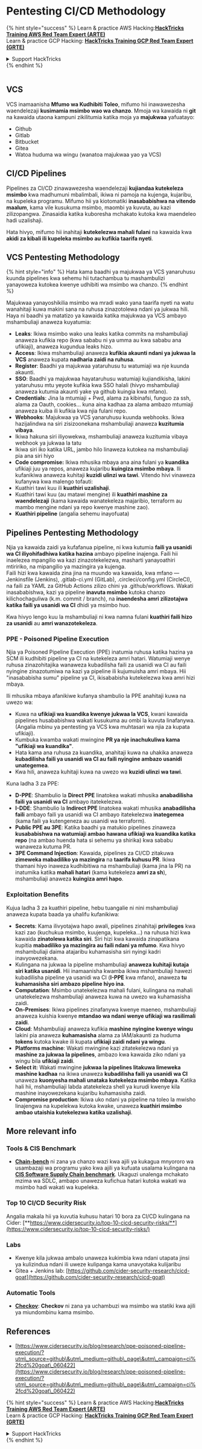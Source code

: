 # Pentesting CI/CD Methodology

{% hint style="success" %}
Learn & practice AWS Hacking:<img src="../.gitbook/assets/image (1) (1).png" alt="" data-size="line">[**HackTricks Training AWS Red Team Expert (ARTE)**](https://training.hacktricks.xyz/courses/arte)<img src="../.gitbook/assets/image (1) (1).png" alt="" data-size="line">\
Learn & practice GCP Hacking: <img src="../.gitbook/assets/image (2).png" alt="" data-size="line">[**HackTricks Training GCP Red Team Expert (GRTE)**<img src="../.gitbook/assets/image (2).png" alt="" data-size="line">](https://training.hacktricks.xyz/courses/grte)

<details>

<summary>Support HackTricks</summary>

* Check the [**subscription plans**](https://github.com/sponsors/carlospolop)!
* **Join the** 💬 [**Discord group**](https://discord.gg/hRep4RUj7f) or the [**telegram group**](https://t.me/peass) or **follow** us on **Twitter** 🐦 [**@hacktricks\_live**](https://twitter.com/hacktricks\_live)**.**
* **Share hacking tricks by submitting PRs to the** [**HackTricks**](https://github.com/carlospolop/hacktricks) and [**HackTricks Cloud**](https://github.com/carlospolop/hacktricks-cloud) github repos.

</details>
{% endhint %}

<figure><img src="../.gitbook/assets/CLOUD-logo-letters.svg" alt=""><figcaption></figcaption></figure>

## VCS

VCS inamaanisha **Mfumo wa Kudhibiti Toleo**, mifumo hii inawawezesha waendelezaji **kusimamia msimbo wao wa chanzo**. Mmoja wa kawaida ni **git** na kawaida utaona kampuni zikilitumia katika moja ya **majukwaa** yafuatayo:

* Github
* Gitlab
* Bitbucket
* Gitea
* Watoa huduma wa wingu (wanatoa majukwaa yao ya VCS)

## CI/CD Pipelines

Pipelines za CI/CD zinawawezesha waendelezaji **kujiandaa kutekeleza msimbo** kwa madhumuni mbalimbali, ikiwa ni pamoja na kujenga, kujaribu, na kupeleka programu. Mifumo hii ya kiotomatiki **inasababishwa na vitendo maalum**, kama vile kusukuma msimbo, maombi ya kuvuta, au kazi zilizopangwa. Zinasaidia katika kuboresha mchakato kutoka kwa maendeleo hadi uzalishaji.

Hata hivyo, mifumo hii inahitaji **kutekelezwa mahali fulani** na kawaida kwa **akidi za kibali ili kupeleka msimbo au kufikia taarifa nyeti**.

## VCS Pentesting Methodology

{% hint style="info" %}
Hata kama baadhi ya majukwaa ya VCS yanaruhusu kuunda pipelines kwa sehemu hii tutachambua tu mashambulizi yanayoweza kutokea kwenye udhibiti wa msimbo wa chanzo.
{% endhint %}

Majukwaa yanayoshikilia msimbo wa mradi wako yana taarifa nyeti na watu wanahitaji kuwa makini sana na ruhusa zinazotolewa ndani ya jukwaa hili. Haya ni baadhi ya matatizo ya kawaida katika majukwaa ya VCS ambayo mshambuliaji anaweza kuyatumia:

* **Leaks**: Ikiwa msimbo wako una leaks katika commits na mshambuliaji anaweza kufikia repo (kwa sababu ni ya umma au kwa sababu ana ufikiaji), anaweza kugundua leaks hizo.
* **Access**: Ikiwa mshambuliaji anaweza **kufikia akaunti ndani ya jukwaa la VCS** anaweza kupata **nadharia zaidi na ruhusa**.
* **Register**: Baadhi ya majukwaa yataruhusu tu watumiaji wa nje kuunda akaunti.
* **SSO**: Baadhi ya majukwaa hayataruhusu watumiaji kujiandikisha, lakini yataruhusu mtu yeyote kufikia kwa SSO halali (hivyo mshambuliaji anaweza kutumia akaunti yake ya github kuingia kwa mfano).
* **Credentials**: Jina la mtumiaji + Pwd, alama za kibinafsi, funguo za ssh, alama za Oauth, cookies... kuna aina kadhaa za alama ambazo mtumiaji anaweza kuiba ili kufikia kwa njia fulani repo.
* **Webhooks**: Majukwaa ya VCS yanaruhusu kuunda webhooks. Ikiwa hazijalindwa na siri zisizoonekana mshambuliaji anaweza **kuzitumia vibaya**.
* Ikiwa hakuna siri iliyowekwa, mshambuliaji anaweza kuzitumia vibaya webhook ya jukwaa la tatu
* Ikiwa siri iko katika URL, jambo hilo linaweza kutokea na mshambuliaji pia ana siri hiyo
* **Code compromise:** Ikiwa mhusika mbaya ana aina fulani ya **kuandika** ufikiaji juu ya repos, anaweza kujaribu **kuingiza msimbo mbaya**. Ili kufanikiwa anaweza kuhitaji **kuzidi ulinzi wa tawi**. Vitendo hivi vinaweza kufanywa kwa malengo tofauti:
* Kuathiri tawi kuu ili **kuathiri uzalishaji**.
* Kuathiri tawi kuu (au matawi mengine) ili **kuathiri mashine za waendelezaji** (kama kawaida wanatekeleza majaribio, terraform au mambo mengine ndani ya repo kwenye mashine zao).
* **Kuathiri pipeline** (angalia sehemu inayofuata)

## Pipelines Pentesting Methodology

Njia ya kawaida zaidi ya kufafanua pipeline, ni kwa kutumia **faili ya usanidi wa CI iliyohifadhiwa katika hazina** ambayo pipeline inajenga. Faili hii inaelezea mpangilio wa kazi zinazotekelezwa, masharti yanayoathiri mtiririko, na mipangilio ya mazingira ya kujenga.\
Faili hizi kwa kawaida zina jina na muundo wa kawaida, kwa mfano — Jenkinsfile (Jenkins), .gitlab-ci.yml (GitLab), .circleci/config.yml (CircleCI), na faili za YAML za GitHub Actions zilizo chini ya .github/workflows. Wakati inasababishwa, kazi ya pipeline **inavuta msimbo** kutoka chanzo kilichochaguliwa (k.m. commit / branch), na **inaendesha amri zilizotajwa katika faili ya usanidi wa CI** dhidi ya msimbo huo.

Kwa hivyo lengo kuu la mshambuliaji ni kwa namna fulani **kuathiri faili hizo za usanidi** au **amri wanazotekeleza**.

### PPE - Poisoned Pipeline Execution

Njia ya Poisoned Pipeline Execution (PPE) inatumia ruhusa katika hazina ya SCM ili kudhibiti pipeline ya CI na kutekeleza amri hatari. Watumiaji wenye ruhusa zinazohitajika wanaweza kubadilisha faili za usanidi wa CI au faili nyingine zinazotumiwa na kazi ya pipeline ili kujumuisha amri mbaya. Hii "inasababisha sumu" pipeline ya CI, ikisababisha kutekelezwa kwa amri hizi mbaya.

Ili mhusika mbaya afanikiwe kufanya shambulio la PPE anahitaji kuwa na uwezo wa:

* Kuwa na **ufikiaji wa kuandika kwenye jukwaa la VCS**, kwani kawaida pipelines husababishwa wakati kusukuma au ombi la kuvuta linafanywa. (Angalia mbinu ya pentesting ya VCS kwa muhtasari wa njia za kupata ufikiaji).
* Kumbuka kwamba wakati mwingine **PR ya nje inachukuliwa kama "ufikiaji wa kuandika"**.
* Hata kama ana ruhusa za kuandika, anahitaji kuwa na uhakika anaweza **kubadilisha faili ya usanidi wa CI au faili nyingine ambazo usanidi unategemea**.
* Kwa hili, anaweza kuhitaji kuwa na uwezo wa **kuzidi ulinzi wa tawi**.

Kuna ladha 3 za PPE:

* **D-PPE**: Shambulio la **Direct PPE** linatokea wakati mhusika **anabadilisha faili ya usanidi wa CI** ambayo itatekelezwa.
* **I-DDE**: Shambulio la **Indirect PPE** linatokea wakati mhusika **anabadilisha** **faili** ambayo faili ya usanidi wa CI ambayo itatekelezwa **inategemea** (kama faili ya kutengeneza au usanidi wa terraform).
* **Public PPE au 3PE**: Katika baadhi ya matukio pipelines zinaweza **kusababishwa na watumiaji ambao hawana ufikiaji wa kuandika katika repo** (na ambao huenda hata si sehemu ya shirika) kwa sababu wanaweza kutuma PR.
* **3PE Command Injection**: Kawaida, pipelines za CI/CD zitakuwa **zimeweka mabadiliko ya mazingira** na **taarifa kuhusu PR**. Ikiwa thamani hiyo inaweza kudhibitiwa na mshambuliaji (kama jina la PR) na inatumika katika **mahali hatari** (kama kutekeleza **amri za sh**), mshambuliaji anaweza **kuingiza amri hapo**.

### Exploitation Benefits

Kujua ladha 3 za kuathiri pipeline, hebu tuangalie ni nini mshambuliaji anaweza kupata baada ya uhalifu kufanikiwa:

* **Secrets**: Kama ilivyotajwa hapo awali, pipelines zinahitaji **privileges** kwa kazi zao (kuchukua msimbo, kuujenga, kupeleka...) na ruhusa hizi kwa kawaida **zinatolewa katika siri**. Siri hizi kwa kawaida zinapatikana kupitia **mabadiliko ya mazingira au faili ndani ya mfumo**. Kwa hivyo mshambuliaji daima atajaribu kuhamasisha siri nyingi kadri inavyowezekana.
* Kulingana na jukwaa la pipeline mshambuliaji **anaweza kuhitaji kutaja siri katika usanidi**. Hii inamaanisha kwamba ikiwa mshambuliaji hawezi kubadilisha pipeline ya usanidi wa CI (**I-PPE** kwa mfano), anaweza **tu kuhamasisha siri ambazo pipeline hiyo ina**.
* **Computation**: Msimbo unatekelezwa mahali fulani, kulingana na mahali unatekelezwa mshambuliaji anaweza kuwa na uwezo wa kuhamasisha zaidi.
* **On-Premises**: Ikiwa pipelines zinafanywa kwenye maeneo, mshambuliaji anaweza kuishia kwenye **mtandao wa ndani wenye ufikiaji wa rasilimali zaidi**.
* **Cloud**: Mshambuliaji anaweza kufikia **mashine nyingine kwenye wingu** lakini pia anaweza **kuhamasisha** alama za IAM/akaunti za huduma **tokens** kutoka kwake ili kupata **ufikiaji zaidi ndani ya wingu**.
* **Platforms machine**: Wakati mwingine kazi zitatekelezwa ndani ya **mashine za jukwaa la pipelines**, ambazo kwa kawaida ziko ndani ya wingu bila **ufikiaji zaidi**.
* **Select it:** Wakati mwingine **jukwaa la pipelines litakuwa limeweka mashine kadhaa** na ikiwa unaweza **kubadilisha faili ya usanidi wa CI** unaweza **kuonyesha mahali unataka kutekeleza msimbo mbaya**. Katika hali hii, mshambuliaji labda atatekeleza shell ya kurudi kwenye kila mashine inayowezekana kujaribu kuhamasisha zaidi.
* **Compromise production**: Ikiwa uko ndani ya pipeline na toleo la mwisho linajengwa na kupelekwa kutoka kwake, unaweza **kuathiri msimbo ambao utaishia kutekelezwa katika uzalishaji**.

## More relevant info

### Tools & CIS Benchmark

* [**Chain-bench**](https://github.com/aquasecurity/chain-bench) ni zana ya chanzo wazi kwa ajili ya kukagua mnyororo wa usambazaji wa programu yako kwa ajili ya kufuata usalama kulingana na [**CIS Software Supply Chain benchmark**](https://github.com/aquasecurity/chain-bench/blob/main/docs/CIS-Software-Supply-Chain-Security-Guide-v1.0.pdf). Ukaguzi unalenga mchakato mzima wa SDLC, ambapo unaweza kufichua hatari kutoka wakati wa msimbo hadi wakati wa kupeleka.

### Top 10 CI/CD Security Risk

Angalia makala hii ya kuvutia kuhusu hatari 10 bora za CI/CD kulingana na Cider: [**https://www.cidersecurity.io/top-10-cicd-security-risks/**](https://www.cidersecurity.io/top-10-cicd-security-risks/)

### Labs

* Kwenye kila jukwaa ambalo unaweza kukimbia kwa ndani utapata jinsi ya kulizindua ndani ili uweze kulipanga kama unavyotaka kulijaribu
* Gitea + Jenkins lab: [https://github.com/cider-security-research/cicd-goat](https://github.com/cider-security-research/cicd-goat)

### Automatic Tools

* [**Checkov**](https://github.com/bridgecrewio/checkov): **Checkov** ni zana ya uchambuzi wa msimbo wa statiki kwa ajili ya miundombinu kama msimbo.

## References

* [https://www.cidersecurity.io/blog/research/ppe-poisoned-pipeline-execution/?utm\_source=github\&utm\_medium=github\_page\&utm\_campaign=ci%2fcd%20goat\_060422](https://www.cidersecurity.io/blog/research/ppe-poisoned-pipeline-execution/?utm\_source=github\&utm\_medium=github\_page\&utm\_campaign=ci%2fcd%20goat\_060422)

{% hint style="success" %}
Learn & practice AWS Hacking:<img src="../.gitbook/assets/image (1) (1).png" alt="" data-size="line">[**HackTricks Training AWS Red Team Expert (ARTE)**](https://training.hacktricks.xyz/courses/arte)<img src="../.gitbook/assets/image (1) (1).png" alt="" data-size="line">\
Learn & practice GCP Hacking: <img src="../.gitbook/assets/image (2).png" alt="" data-size="line">[**HackTricks Training GCP Red Team Expert (GRTE)**<img src="../.gitbook/assets/image (2).png" alt="" data-size="line">](https://training.hacktricks.xyz/courses/grte)

<details>

<summary>Support HackTricks</summary>

* Check the [**subscription plans**](https://github.com/sponsors/carlospolop)!
* **Join the** 💬 [**Discord group**](https://discord.gg/hRep4RUj7f) or the [**telegram group**](https://t.me/peass) or **follow** us on **Twitter** 🐦 [**@hacktricks\_live**](https://twitter.com/hacktricks\_live)**.**
* **Share hacking tricks by submitting PRs to the** [**HackTricks**](https://github.com/carlospolop/hacktricks) and [**HackTricks Cloud**](https://github.com/carlospolop/hacktricks-cloud) github repos.

</details>
{% endhint %}
